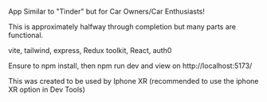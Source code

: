 App Similar to "Tinder" but for Car Owners/Car Enthusiasts!

This is approximately halfway through completion but many parts are functional.

vite, tailwind, express, Redux toolkit, React, auth0

Ensure to npm install, then npm run dev and view on http://localhost:5173/

This was created to be used by Iphone XR (recommended to use the iphone XR option in Dev Tools)
